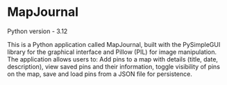 # MapJournal
Python version - 3.12

This is a Python application called MapJournal, built with the PySimpleGUI library for the graphical interface and Pillow (PIL) for image manipulation. The application allows users to: Add pins to a map with details (title, date, description), view saved pins and their information, toggle visibility of pins on the map, save and load pins from a JSON file for persistence.

